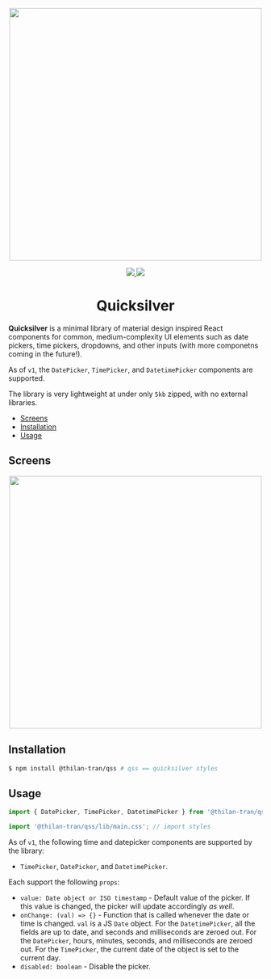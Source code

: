 <p align="center">
  <img
    width="500"
    src="https://user-images.githubusercontent.com/44995807/92296179-a8cb3580-eee6-11ea-8b58-6d27145ed5da.jpg"
  />
</p>
<p align="center">
  <a href="https://www.npmjs.com/package/@thilan-tran/qss">
    <img src="https://img.shields.io/npm/v/@thilan-tran/qss" />
  </a>
  <a href="https://www.npmjs.com/package/@thilan-tran/qss">
    <img src="https://img.shields.io/bundlephobia/minzip/@thilan-tran/qss/1.0.0" />
  </a>
</p>
<h1 align="center">Quicksilver</h1>

**Quicksilver** is a minimal library of material design inspired React components for common, medium-complexity UI elements
such as date pickers, time pickers, dropdowns, and other inputs (with more componetns coming in the future!).

As of `v1`, the `DatePicker`, `TimePicker`, and `DatetimePicker` components are supported.

The library is very lightweight at under only `5kb` zipped, with no external libraries.

- [Screens](#screens)
- [Installation](#installation)
- [Usage](#usage)

## Screens
<p align="center">
  <img
    width="500"
    src="https://user-images.githubusercontent.com/44995807/92985956-1984cb80-f46c-11ea-846a-7095ce393e33.gif"
  />
</p>

## Installation
```bash
$ npm install @thilan-tran/qss # qss == quicksilver styles
```
## Usage
```js
import { DatePicker, TimePicker, DatetimePicker } from '@thilan-tran/qss';

import '@thilan-tran/qss/lib/main.css'; // import styles
```
As of `v1`, the following time and datepicker components are supported by the library:
- `TimePicker`, `DatePicker`, and `DatetimePicker`.

Each support the following `props`:
- `value: Date object or ISO timestamp` - Default value of the picker. If this value is changed, the picker will update accordingly *as well*.
- `onChange: (val) => {}` - Function that is called whenever the date or time is changed. `val` is a JS `Date` object. For the `DatetimePicker`, all the fields are up to date, and seconds and milliseconds are zeroed out. For the `DatePicker`, hours, minutes, seconds, and milliseconds are zeroed out. For the `TimePicker`, the current date of the object is set to the current day.
- `disabled: boolean` - Disable the picker.
